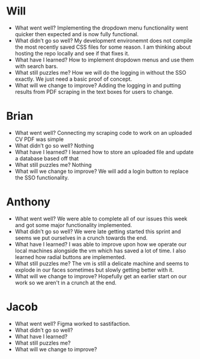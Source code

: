 # Will
- What went well? Implementing the dropdown menu functionality went quicker then expected and is now fully functional.
- What didn’t go so well? My development environemnt does not compile the most recently saved CSS files for some reason. I am thinking about hosting the repo locally and see if that fixes it.
- What have I learned? How to implement dropdown menus and use them with search bars.
- What still puzzles me? How we will do the logging in without the SSO exactly. We just need a basic proof of concept.
- What will we change to improve? Adding the logging in and putting results from PDF scraping in the text boxes for users to change.

# Brian
- What went well? Connecting my scraping code to work on an uploaded CV PDF was simple
- What didn’t go so well? Nothing
- What have I learned? I learned how to store an uploaded file and update a database based off that
- What still puzzles me? Nothing
- What will we change to improve? We will add a login button to replace the SSO functionality. 

# Anthony
- What went well? We were able to complete all of our issues this week and got some major functionality implemented.
- What didn’t go so well? We were late getting started this sprint and seems we put ourselves in a crunch towards the end.
- What have I learned? I was able to improve upon how we operate our local machines alongside the vm which has saved a lot of time. I also learned how radial buttons are implemented.
- What still puzzles me? The vm is still a delicate machine and seems to explode in our faces sometimes but slowly getting better with it.
- What will we change to improve? Hopefully get an earlier start on our work so we aren't in a crunch at the end.

# Jacob
- What went well? Figma worked to sastifaction. 
- What didn’t go so well? 
- What have I learned?
- What still puzzles me?
- What will we change to improve? 
